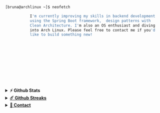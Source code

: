 

```bash

[bruna@archlinux ~]$ neofetch

           I'm currently improving my skills in backend development   
           using the Spring Boot framework,  design patterns with 
           Clean Architecture. I'm also an OS enthusiast and diving
           into Arch Linux. Please feel free to contact me if you'd 
           like to build something new!
                                                                                                                    .---.
                                                                                                                   /     \
                                                                                                                   \.@-@./
                                                                                                                   /`\_/`\
                                                                                                                  //  _  \\
                                                                                                                 | \     )|_
                                                                                                                /`\_`>  <_/ \
                                                                                                                \__/'---'\__/




```




<!--### Languages and Tools:

<code><img height="27" src="https://raw.githubusercontent.com/github/explore/80688e429a7d4ef2fca1e82350fe8e3517d3494d/topics/html/html.png" alt="html"></code>
<code><img height="27" src="https://raw.githubusercontent.com/github/explore/80688e429a7d4ef2fca1e82350fe8e3517d3494d/topics/css/css.png" alt="css"></code>
<code><img height="27" src="https://raw.githubusercontent.com/github/explore/80688e429a7d4ef2fca1e82350fe8e3517d3494d/topics/javascript/javascript.png" alt="javascript"></code>
<code><img height="27" src="https://raw.githubusercontent.com/github/explore/80688e429a7d4ef2fca1e82350fe8e3517d3494d/topics/nodejs/nodejs.png" alt="nodejs"></code>
<code><img height="27" src="https://raw.githubusercontent.com/github/explore/80688e429a7d4ef2fca1e82350fe8e3517d3494d/topics/java/java.png" alt="java"></code>
<code><img height="27" src="https://raw.githubusercontent.com/github/explore/80688e429a7d4ef2fca1e82350fe8e3517d3494d/topics/terminal/terminal.png" alt="terminal"></code> -->

<details>
  <summary><b>⚡ Github Stats</b></summary>

  <br />
<div>
<a href="https://github.com/Brunamark">
<img height="160em" src="https://github-readme-stats.vercel.app/api/top-langs/?username=Brunamark&layout=compact&langs_count=7&theme=dracula"/>
<!--<img height="160em" src="https://github-readme-stats.vercel.app/api?username=Brunamark&show_icons=true&theme=dracula&include_all_commits=true&count_private=true"/>-->
</div>

</details>
<details>
  <summary><b>☄️ Github Streaks</b></summary>

  <br />
  <img height="180em" src="https://github-readme-streak-stats.herokuapp.com/?user=Brunamark&hide_border=true" />
</details>

<details>
<summary><b>💬 Contact</b></summary>
<br />


<ul>
<li>✉️email: brunamarkowisk@gmail.com</li>
</ul>
</details>



